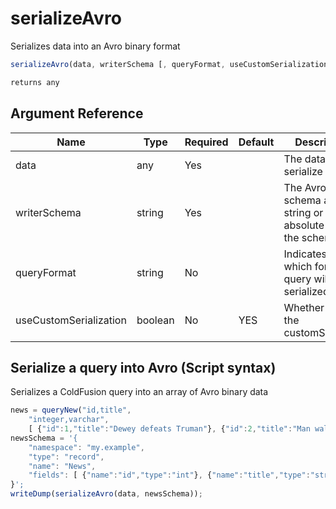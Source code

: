 # serializeAvro

Serializes data into an Avro binary format

```javascript
serializeAvro(data, writerSchema [, queryFormat, useCustomSerialization])
```

```javascript
returns any
```

## Argument Reference

| Name | Type | Required | Default | Description |
| --- | --- | --- | --- | --- |
| data | any | Yes |  | The data to serialize |
| writerSchema | string | Yes |  | The Avro schema as a string or the absolute path to the schema |
| queryFormat | string | No |  | Indicates in which format a query will be serialized |
| useCustomSerialization | boolean | No | YES | Whether to use the customSerializer |

## Serialize a query into Avro (Script syntax)

Serializes a ColdFusion query into an array of Avro binary data

```javascript
news = queryNew("id,title",
    "integer,varchar",
    [ {"id":1,"title":"Dewey defeats Truman"}, {"id":2,"title":"Man walks on Moon"} ]);
newsSchema = '{  
    "namespace": "my.example",
    "type": "record",
    "name": "News",
    "fields": [ {"name":"id","type":"int"}, {"name":"title","type":"string"} ]
}';
writeDump(serializeAvro(data, newsSchema));
```
